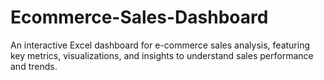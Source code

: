 # Ecommerce-Sales-Dashboard
An interactive Excel dashboard for e-commerce sales analysis, featuring key metrics, visualizations, and insights to understand sales performance and trends.
